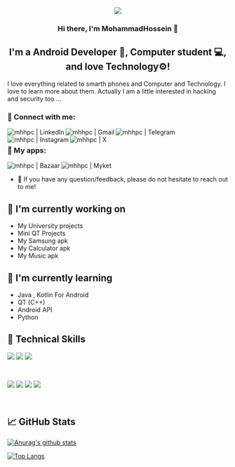 <p align="center">
  <img src="https://github.com/mhhpc/mhhpc/assets/93550340/7a4c7486-56be-436d-821e-bd2d8618e8ea" />
</p>

<h3 align="center">
Hi there, I'm MohammadHossein 👋
</h3>

<h2 align="center">
I'm a Android Developer 📱, Computer student 💻, and love Technology⚙️!
</h2> 

I love everything related to smarth phones and Computer and Technology. I love to learn more about them. Actually I am a little interested in hacking and security too ...

### 🤝 Connect with me:

<a href="https://www.linkedin.com/in/mhhpc/"><img align="left" src="https://img.shields.io/badge/LinkedIn-0077B5?style=for-the-badge&logo=linkedin&logoColor=white" alt="mhhpc | LinkedIn"/></a>
<a href = "mailto: hamidimhhossein@gmail.com"><img align="left" src="https://img.shields.io/badge/Gmail-D14836?style=for-the-badge&logo=gmail&logoColor=white" alt="mhhpc | Gmail"/></a>
<a href="https://https://telegram.me/mhhpc"><img align="left" src="https://img.shields.io/badge/Telegram-2CA5E0?style=for-the-badge&logo=telegram&logoColor=white" alt="mhhpc | Telegram"/></a>
<a href="https://instagram.com/mhhpc"><img align="left" src="https://img.shields.io/badge/Instagram-E4405F?style=for-the-badge&logo=instagram&logoColor=white" alt="mhhpc | Instagram"/></a>
<a href="https://twitter.com/mhhpcs"><img align="left" src="https://img.shields.io/badge/Twitter-1DA1F2?style=for-the-badge&logo=twitter&logoColor=white" alt="mhhpc | X"/></a>
</br>

### 🤝 My apps:

<a href="https://cafebazaar.ir/developer/781503171866"><img align="left" src="https://github.com/mhhpc/mhhpc/assets/93550340/6ec5935e-80de-44e1-aa7f-555ff679a05c" alt="mhhpc | Bazaar"/></a>
<a href = "https://myket.ir/developer/dev-58057"><img align="left" src="https://github.com/mhhpc/mhhpc/assets/93550340/ebd2f670-55bf-4230-9307-cfaa6c634b78" alt="mhhpc | Myket"/></a>
</br>

- 💬 If you have any question/feedback, please do not hesitate to reach out to me!

## 🔭 I'm currently working on

- My University projects
- Mini QT Projects
- My Samsung apk
- My Calculator apk
- My Music apk

## 🌱 I'm currently learning

- Java , Kotlin For Android
- QT (C++)
- Android API
- Python

## 💼 Technical Skills

![](https://img.shields.io/badge/C%2B%2B-00599C?style=for-the-badge&logo=c%2B%2B&logoColor=white)
![](https://img.shields.io/badge/Java-ED8B00?style=for-the-badge&logo=openjdk&logoColor=white)
![](https://img.shields.io/badge/Python-3776AB?style=for-the-badge&logo=python&logoColor=white)

</br>

![](https://img.shields.io/badge/Android-3DDC84?style=for-the-badge&logo=android&logoColor=white)
![](https://img.shields.io/badge/Android_Studio-3DDC84?style=for-the-badge&logo=android-studio&logoColor=white)
![](https://img.shields.io/badge/GitHub-100000?style=for-the-badge&logo=github&logoColor=white)
![](https://img.shields.io/badge/GIT-E44C30?style=for-the-badge&logo=git&logoColor=white)


</br>

## 📈 GitHub Stats 

[![Anurag's github stats](https://github-readme-stats.vercel.app/api?username=mhhpc)](https://github.com/mhhpc)

[![Top Langs](https://github-readme-stats.vercel.app/api/top-langs/?username=mhhpc&layout=compact)](https://github.com/mhhpc)


